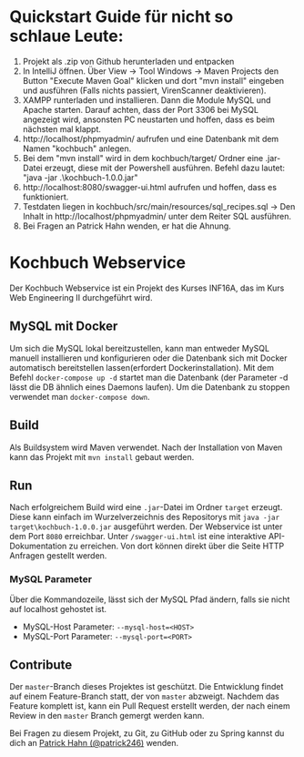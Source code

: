<!-- 
@author Patrick Hahn
@author Armin Beck
-->
# Quickstart Guide für nicht so schlaue Leute: 
1. Projekt als .zip von Github herunterladen und entpacken
2. In IntelliJ öffnen. Über View -> Tool Windows -> Maven Projects den Button "Execute Maven Goal" klicken und dort "mvn install" eingeben und ausführen (Falls nichts passiert, VirenScanner deaktivieren). 
3. XAMPP runterladen und installieren. Dann die Module MySQL und Apache starten. Darauf achten, dass der Port 3306 bei MySQL angezeigt wird, ansonsten PC neustarten und hoffen, dass es beim nächsten mal klappt. 
4. http://localhost/phpmyadmin/ aufrufen und eine Datenbank mit dem Namen "kochbuch" anlegen. 
5. Bei dem "mvn install" wird in dem kochbuch/target/ Ordner eine .jar-Datei erzeugt, diese mit der Powershell ausführen. Befehl dazu lautet: "java -jar .\kochbuch-1.0.0.jar" 
6. http://localhost:8080/swagger-ui.html aufrufen und hoffen, dass es funktioniert.
7. Testdaten liegen in kochbuch/src/main/resources/sql_recipes.sql -> Den Inhalt in http://localhost/phpmyadmin/ unter dem Reiter SQL ausführen. 
8. Bei Fragen an Patrick Hahn wenden, er hat die Ahnung. 


# Kochbuch Webservice
Der Kochbuch Webservice ist ein Projekt des Kurses INF16A, das im Kurs Web Engineering II durchgeführt wird.

## MySQL mit Docker
Um sich die MySQL lokal bereitzustellen, kann man entweder MySQL manuell installieren und konfigurieren oder die Datenbank sich mit Docker automatisch bereitstellen lassen(erfordert Dockerinstallation). Mit dem Befehl `docker-compose up -d` startet man die Datenbank (der Parameter -d lässt die DB ähnlich eines Daemons laufen). Um die Datenbank zu stoppen verwendet man `docker-compose down`.

## Build
Als Buildsystem wird Maven verwendet. Nach der Installation von Maven kann das Projekt mit `mvn install` gebaut werden.

## Run
Nach erfolgreichem Build wird eine `.jar`-Datei im Ordner `target` erzeugt. Diese kann einfach im Wurzelverzeichnis des Repositorys mit `java -jar target\kochbuch-1.0.0.jar` ausgeführt werden. Der Webservice ist unter dem Port `8080` erreichbar.
Unter `/swagger-ui.html` ist eine interaktive API-Dokumentation zu erreichen. Von dort können direkt über die Seite HTTP Anfragen gestellt werden.

### MySQL Parameter 
Über die Kommandozeile, lässt sich der MySQL Pfad ändern, falls sie nicht auf localhost gehostet ist.
- MySQL-Host Parameter: ```--mysql-host=<HOST>```
- MySQL-Port Parameter: ```--mysql-port=<PORT>```

## Contribute
Der `master`-Branch dieses Projektes ist geschützt. Die Entwicklung findet auf einem Feature-Branch statt, der von `master` abzweigt. Nachdem das Feature komplett ist, kann ein Pull Request erstellt werden, der nach einem Review in den `master` Branch gemergt werden kann.

Bei Fragen zu diesem Projekt, zu Git, zu GitHub oder zu Spring kannst du dich an [Patrick Hahn (@patrick246)](https://telegram.me/patrick246) wenden.
